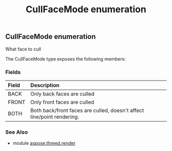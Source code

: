 ﻿---
title: CullFaceMode enumeration
second_title: Aspose.3D for Python via .NET API References
description: 
type: docs
weight: 420
url: /python-net/aspose.threed.render/cullfacemode/
is_root: false
---

## CullFaceMode enumeration

What face to cull



The CullFaceMode type exposes the following members:

### Fields
| Field | Description |
| :- | :- |
| BACK | Only back faces are culled |
| FRONT | Only front faces are culled |
| BOTH | Both back/front faces are culled, doesn't affect line/point rendering. |



### See Also
* module [aspose.threed.render](..)
